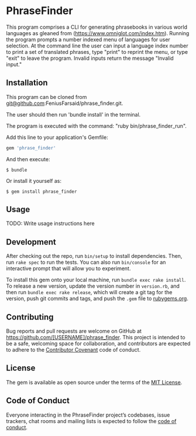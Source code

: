# PhraseFinder

This program comprises a CLI for generating phrasebooks in various world languages as gleaned from (https://www.omniglot.com/index.htm). Running the program prompts a number indexed menu of languages for user selection. At the command line the user can input a language index number to print a set of translated phrases, type "print" to reprint the menu, or type "exit" to leave the program. Invalid inputs return the message "Invalid input."

## Installation

This program can be cloned from git@github.com:FeniusFarsaid/phrase_finder.git.

The user should then run 'bundle install' in the terminal.

The program is executed with the command: "ruby bin/phrase_finder_run".

Add this line to your application's Gemfile:

```ruby
gem 'phrase_finder'
```

And then execute:

    $ bundle

Or install it yourself as:

    $ gem install phrase_finder

## Usage

TODO: Write usage instructions here

## Development

After checking out the repo, run `bin/setup` to install dependencies. Then, run `rake spec` to run the tests. You can also run `bin/console` for an interactive prompt that will allow you to experiment.

To install this gem onto your local machine, run `bundle exec rake install`. To release a new version, update the version number in `version.rb`, and then run `bundle exec rake release`, which will create a git tag for the version, push git commits and tags, and push the `.gem` file to [rubygems.org](https://rubygems.org).

## Contributing

Bug reports and pull requests are welcome on GitHub at https://github.com/[USERNAME]/phrase_finder. This project is intended to be a safe, welcoming space for collaboration, and contributors are expected to adhere to the [Contributor Covenant](http://contributor-covenant.org) code of conduct.

## License

The gem is available as open source under the terms of the [MIT License](https://opensource.org/licenses/MIT).

## Code of Conduct

Everyone interacting in the PhraseFinder project’s codebases, issue trackers, chat rooms and mailing lists is expected to follow the [code of conduct](https://github.com/[USERNAME]/phrase_finder/blob/master/CODE_OF_CONDUCT.md).

